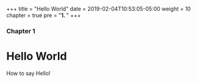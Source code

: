 +++
title = "Hello World"
date = 2019-02-04T10:53:05-05:00
weight = 10
chapter = true
pre = "<b>1. </b>"
+++

### Chapter 1

# Hello World

How to say Hello!
